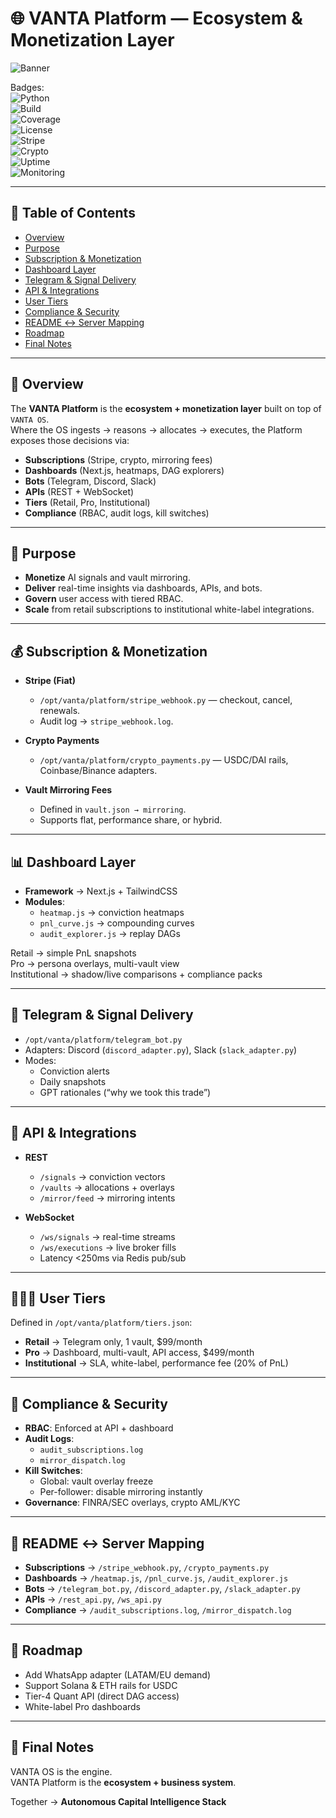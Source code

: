 # 🌐 VANTA Platform — Ecosystem & Monetization Layer  

![Banner](https://i.postimg.cc/QdV16pcB/IMG-4837.jpg)  

Badges:  
![Python](https://img.shields.io/badge/python-3.10%2B-blue)  
![Build](https://img.shields.io/badge/build-passing-brightgreen)  
![Coverage](https://img.shields.io/badge/coverage-85%25-yellowgreen)  
![License](https://img.shields.io/badge/license-All%20Rights%20Reserved-red)  
![Stripe](https://img.shields.io/badge/payments-Stripe-blueviolet)  
![Crypto](https://img.shields.io/badge/payments-Crypto-orange)  
![Uptime](https://img.shields.io/badge/uptime-99.9%25-brightgreen)  
![Monitoring](https://img.shields.io/badge/monitoring-enabled-green)  

---

## 📑 Table of Contents  
- [Overview](#-overview)  
- [Purpose](#-purpose)  
- [Subscription & Monetization](#-subscription--monetization)  
- [Dashboard Layer](#-dashboard-layer)  
- [Telegram & Signal Delivery](#-telegram--signal-delivery)  
- [API & Integrations](#-api--integrations)  
- [User Tiers](#-user-tiers)  
- [Compliance & Security](#-compliance--security)  
- [README ↔ Server Mapping](#-readme--server-mapping)  
- [Roadmap](#-roadmap)  
- [Final Notes](#-final-notes)  

---

## 🔎 Overview  

The **VANTA Platform** is the **ecosystem + monetization layer** built on top of `VANTA OS`.  
Where the OS ingests → reasons → allocates → executes, the Platform exposes those decisions via:  

- **Subscriptions** (Stripe, crypto, mirroring fees)  
- **Dashboards** (Next.js, heatmaps, DAG explorers)  
- **Bots** (Telegram, Discord, Slack)  
- **APIs** (REST + WebSocket)  
- **Tiers** (Retail, Pro, Institutional)  
- **Compliance** (RBAC, audit logs, kill switches)  

---

## 🎯 Purpose  

- **Monetize** AI signals and vault mirroring.  
- **Deliver** real-time insights via dashboards, APIs, and bots.  
- **Govern** user access with tiered RBAC.  
- **Scale** from retail subscriptions to institutional white-label integrations.  

---

## 💰 Subscription & Monetization  

- **Stripe (Fiat)**  
  - `/opt/vanta/platform/stripe_webhook.py` — checkout, cancel, renewals.  
  - Audit log → `stripe_webhook.log`.  

- **Crypto Payments**  
  - `/opt/vanta/platform/crypto_payments.py` — USDC/DAI rails, Coinbase/Binance adapters.  

- **Vault Mirroring Fees**  
  - Defined in `vault.json → mirroring`.  
  - Supports flat, performance share, or hybrid.  

---

## 📊 Dashboard Layer  

- **Framework** → Next.js + TailwindCSS  
- **Modules**:  
  - `heatmap.js` → conviction heatmaps  
  - `pnl_curve.js` → compounding curves  
  - `audit_explorer.js` → replay DAGs  

Retail → simple PnL snapshots  
Pro → persona overlays, multi-vault view  
Institutional → shadow/live comparisons + compliance packs  

---

## 📲 Telegram & Signal Delivery  

- `/opt/vanta/platform/telegram_bot.py`  
- Adapters: Discord (`discord_adapter.py`), Slack (`slack_adapter.py`)  
- Modes:  
  - Conviction alerts  
  - Daily snapshots  
  - GPT rationales (“why we took this trade”)  

---

## 🔌 API & Integrations  

- **REST**  
  - `/signals` → conviction vectors  
  - `/vaults` → allocations + overlays  
  - `/mirror/feed` → mirroring intents  

- **WebSocket**  
  - `/ws/signals` → real-time streams  
  - `/ws/executions` → live broker fills  
  - Latency <250ms via Redis pub/sub  

---

## 🧑‍🤝‍🧑 User Tiers  

Defined in `/opt/vanta/platform/tiers.json`:  

- **Retail** → Telegram only, 1 vault, $99/month  
- **Pro** → Dashboard, multi-vault, API access, $499/month  
- **Institutional** → SLA, white-label, performance fee (20% of PnL)  

---

## 🔐 Compliance & Security  

- **RBAC**: Enforced at API + dashboard  
- **Audit Logs**:  
  - `audit_subscriptions.log`  
  - `mirror_dispatch.log`  
- **Kill Switches**:  
  - Global: vault overlay freeze  
  - Per-follower: disable mirroring instantly  
- **Governance**: FINRA/SEC overlays, crypto AML/KYC  

---

## 📂 README ↔ Server Mapping  

- **Subscriptions** → `/stripe_webhook.py`, `/crypto_payments.py`  
- **Dashboards** → `/heatmap.js`, `/pnl_curve.js`, `/audit_explorer.js`  
- **Bots** → `/telegram_bot.py`, `/discord_adapter.py`, `/slack_adapter.py`  
- **APIs** → `/rest_api.py`, `/ws_api.py`  
- **Compliance** → `/audit_subscriptions.log`, `/mirror_dispatch.log`  

---

## 🚀 Roadmap  

- Add WhatsApp adapter (LATAM/EU demand)  
- Support Solana & ETH rails for USDC  
- Tier-4 Quant API (direct DAG access)  
- White-label Pro dashboards  

---

## 🏁 Final Notes  

VANTA OS is the engine.  
VANTA Platform is the **ecosystem + business system**.  

Together → **Autonomous Capital Intelligence Stack**  
